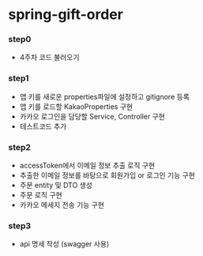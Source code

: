 # spring-gift-order

### step0

- 4주차 코드 불러오기

### step1

- 앱 키를 새로운 properties파일에 설정하고 gitignore 등록
- 앱 키를 로드할 KakaoProperties 구현
- 카카오 로그인을 담당할 Service, Controller 구현
- 테스트코드 추가

### step2

- accessToken에서 이메일 정보 추출 로직 구현
- 추출한 이메일 정보를 바탕으로 회원가입 or 로그인 기능 구현
- 주문 entity 및 DTO 생성
- 주문 로직 구현
- 카카오 메세지 전송 기능 구현

### step3

- api 명세 작성 (swagger 사용)
